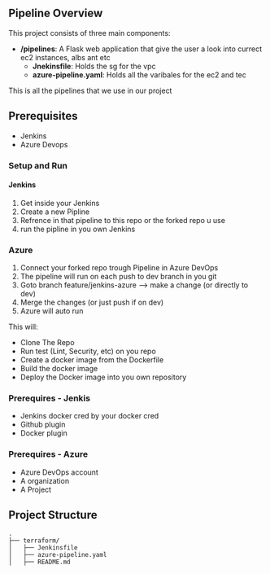 ## Pipeline Overview

This project consists of three main components:
- **/pipelines**: A Flask web application that give the user a look into currect ec2 instances, albs ant etc
    - **Jnekinsfile**: Holds the sg for the vpc
    - **azure-pipeline.yaml**: Holds all the varibales for the ec2 and tec


This is all the pipelines that we use in our project

## Prerequisites

- Jenkins
- Azure Devops

### Setup and Run

#### Jenkins

1. Get inside your Jenkins
2. Create a new Pipline
3. Refrence in that pipeline to this repo or the forked repo u use
4. run the pipline in you own Jenkins

### Azure
1. Connect your forked repo trough Pipeline in Azure DevOps
2. The pipeline will run on each push to dev branch in you git
3. Goto branch feature/jenkins-azure --> make a change (or directly to dev)
4. Merge the changes (or just push if on dev)
5. Azure will auto run


This will:
- Clone The Repo
- Run test (Lint, Security, etc) on you repo
- Create a docker image from the Dockerfile
- Build the docker image
- Deploy the Docker image into you own repository

### Prerequires - Jenkis
- Jenkins docker cred by your docker cred
- Github plugin
- Docker plugin

### Prerequires - Azure
- Azure DevOps account
- A organization
- A Project


## Project Structure

```
.
├── terraform/                               
│   ├── Jenkinsfile             
│   ├── azure-pipeline.yaml              
│   ├── README.md              
           
```
